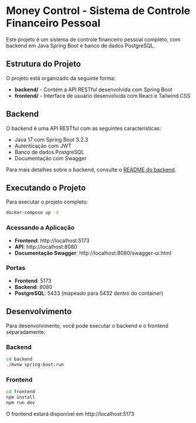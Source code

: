 # Money Control - Sistema de Controle Financeiro Pessoal

Este projeto é um sistema de controle financeiro pessoal completo, com backend em Java Spring Boot e banco de dados PostgreSQL.

## Estrutura do Projeto

O projeto está organizado da seguinte forma:

- **backend/** - Contém a API RESTful desenvolvida com Spring Boot
- **frontend/** - Interface de usuário desenvolvida com React e Tailwind CSS

## Backend

O backend é uma API RESTful com as seguintes características:

- Java 17 com Spring Boot 3.2.3
- Autenticação com JWT
- Banco de dados PostgreSQL
- Documentação com Swagger

Para mais detalhes sobre o backend, consulte o [README do backend](backend/README.md).

## Executando o Projeto

Para executar o projeto completo:

```bash
docker-compose up -d
```

### Acessando a Aplicação

- **Frontend**: http://localhost:5173
- **API**: http://localhost:8080
- **Documentação Swagger**: http://localhost:8080/swagger-ui.html

### Portas

- **Frontend**: 5173
- **Backend**: 8080
- **PostgreSQL**: 5433 (mapeado para 5432 dentro do container)

## Desenvolvimento

Para desenvolvimento, você pode executar o backend e o frontend separadamente:

### Backend

```bash
cd backend
./mvnw spring-boot:run
```

### Frontend

```bash
cd frontend
npm install
npm run dev
```

O frontend estará disponível em http://localhost:5173
